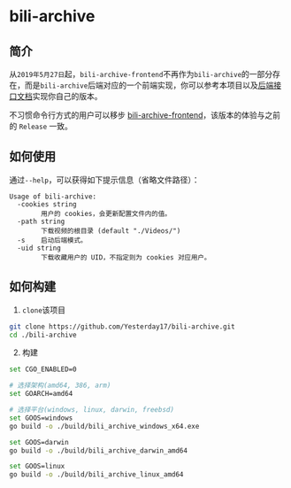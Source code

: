 # bili-archive

## 简介

从`2019年5月27日`起，`bili-archive-frontend`不再作为`bili-archive`的一部分存在，而是`bili-archive`后端对应的一个前端实现，你可以参考本项目以及[后端接口文档](https://github.com/Yesterday17/bili-archive/docs)实现你自己的版本。

不习惯命令行方式的用户可以移步 [bili-archive-frontend](https://github.com/Yesterday17/bili-archive-frontend)，该版本的体验与之前的 `Release` 一致。

## 如何使用

通过`--help`，可以获得如下提示信息（省略文件路径）：

```
Usage of bili-archive:
  -cookies string
        用户的 cookies，会更新配置文件内的值。
  -path string
        下载视频的根目录 (default "./Videos/")
  -s    启动后端模式。
  -uid string
        下载收藏用户的 UID，不指定则为 cookies 对应用户。
```

## 如何构建

1. `clone`该项目

```bash
git clone https://github.com/Yesterday17/bili-archive.git
cd ./bili-archive
```

2. 构建

```bash
set CGO_ENABLED=0

# 选择架构(amd64, 386, arm)
set GOARCH=amd64

# 选择平台(windows, linux, darwin, freebsd)
set GOOS=windows
go build -o ./build/bili_archive_windows_x64.exe

set GOOS=darwin
go build -o ./build/bili_archive_darwin_amd64

set GOOS=linux
go build -o ./build/bili_archive_linux_amd64
```
